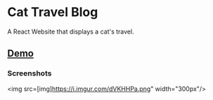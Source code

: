 # Cat Travel Blog

A React Website that displays a cat's travel.

## [Demo](https://superb-cactus-425f93.netlify.app/)
### Screenshots
<img src=[img]https://i.imgur.com/dVKHHPa.png" width="300px"/>

